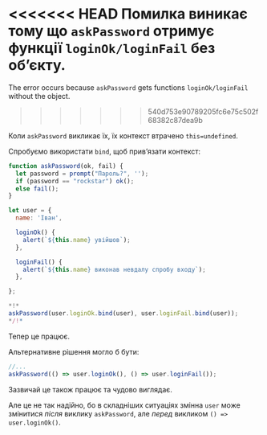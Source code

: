 
<<<<<<< HEAD
Помилка виникає тому що `askPassword` отримує функції `loginOk/loginFail` без об’єкту.
=======
The error occurs because `askPassword` gets functions `loginOk/loginFail` without the object.
>>>>>>> 540d753e90789205fc6e75c502f68382c87dea9b

Коли `askPassword` викликає їх, їх контекст втрачено `this=undefined`.

Спробуємо використати `bind`, щоб прив’язати контекст:

```js run
function askPassword(ok, fail) {
  let password = prompt("Пароль?", '');
  if (password == "rockstar") ok();
  else fail();
}

let user = {
  name: 'Іван',

  loginOk() {
    alert(`${this.name} увійшов`);
  },

  loginFail() {
    alert(`${this.name} виконав невдалу спробу входу`);
  },

};

*!*
askPassword(user.loginOk.bind(user), user.loginFail.bind(user));
*/!*
```

Тепер це працює.

Альтернативне рішення могло б бути:
```js
//...
askPassword(() => user.loginOk(), () => user.loginFail());
```

Зазвичай це також працює та чудово виглядає.

Але це не так надійно, бо в складніших ситуаціях змінна `user` може змінитися *після* виклику `askPassword`, але *перед* викликом `() => user.loginOk()`. 
